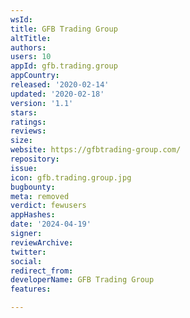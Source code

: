 ```yaml
---
wsId: 
title: GFB Trading Group
altTitle: 
authors: 
users: 10
appId: gfb.trading.group
appCountry: 
released: '2020-02-14'
updated: '2020-02-18'
version: '1.1'
stars: 
ratings: 
reviews: 
size: 
website: https://gfbtrading-group.com/
repository: 
issue: 
icon: gfb.trading.group.jpg
bugbounty: 
meta: removed
verdict: fewusers
appHashes: 
date: '2024-04-19'
signer: 
reviewArchive: 
twitter: 
social: 
redirect_from: 
developerName: GFB Trading Group
features: 

---
```


